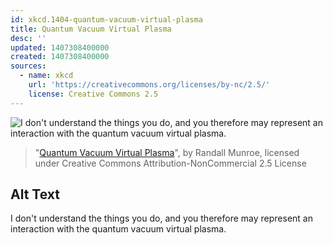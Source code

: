```yaml
---
id: xkcd.1404-quantum-vacuum-virtual-plasma
title: Quantum Vacuum Virtual Plasma
desc: ''
updated: 1407308400000
created: 1407308400000
sources:
  - name: xkcd
    url: 'https://creativecommons.org/licenses/by-nc/2.5/'
    license: Creative Commons 2.5
---
```

![I don't understand the things you do, and you therefore may represent an interaction with the quantum vacuum virtual plasma.](https://imgs.xkcd.com/comics/quantum_vacuum_virtual_plasma.png)
> "[Quantum Vacuum Virtual Plasma](https://xkcd.com/1404/)", by Randall Munroe, licensed under Creative Commons Attribution-NonCommercial 2.5 License

## Alt Text
I don't understand the things you do, and you therefore may represent an interaction with the quantum vacuum virtual plasma.

